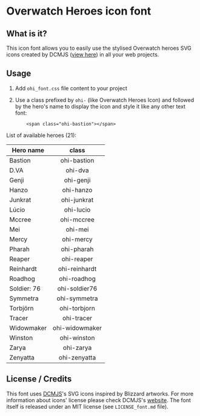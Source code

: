 # Overwatch Heroes icon font

## What is it?
This icon font allows you to easily use the stylised Overwatch heroes SVG icons created by DCMJS ([view here](http://dcmjs.com/overwatch/)) in all your web projects. 

## Usage

1. Add `ohi_font.css` file content to your project
2. Use a class prefixed by `ohi-` (like Overwatch Heroes Icon) and followed by the hero's name to display the icon and style it like any other text font:

    ```
        <span class="ohi-bastion"></span>
    ```

List of available heroes (21):

|Hero name|class|
|-------------|:-------------:|
|Bastion|ohi-bastion|
|D.VA|ohi-dva|
|Genji|ohi-genji|
|Hanzo|ohi-hanzo|
|Junkrat|ohi-junkrat|
|Lúcio|ohi-lucio|
|Mccree|ohi-mccree|
|Mei|ohi-mei|
|Mercy|ohi-mercy|
|Pharah|ohi-pharah|
|Reaper|ohi-reaper|
|Reinhardt|ohi-reinhardt|
|Roadhog|ohi-roadhog|
|Soldier: 76|ohi-soldier76|
|Symmetra|ohi-symmetra|
|Torbjörn|ohi-torbjorn|
|Tracer|ohi-tracer|
|Widowmaker|ohi-widowmaker|
|Winston|ohi-winston|
|Zarya|ohi-zarya|
|Zenyatta|ohi-zenyatta|

## License / Credits

This font uses [DCMJS](https://twitter.com/dcmjs)'s SVG icons inspired by Blizzard artworks. For more information about icons' license please check DCMJS's [website](http://dcmjs.com/overwatch/).
The font itself is released under an MIT license (see `LICENSE_font.md` file).